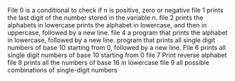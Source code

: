 File 0 is a conditional to check if n is positive, zero or negative
file 1 prints the last digit of the number stored in the variable n.
file 2 prints the alphabets in lowercase
 prints the alphabet in lowercase, and then in uppercase, followed by a new line.
file 4 a program that prints the alphabet in lowercase, followed by a new line.
program that prints all single digit numbers of base 10 starting from 0, followed by a new line.
File 6 prints all single digit numbers of base 10 starting from 0
file 7 Print reverse alphabet
file 8 prints all the numbers of base 16 in lowercase
file 9 all possible combinations of single-digit numbers
